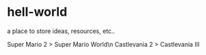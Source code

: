 # hell-world
a place to store ideas, resources, etc..

Super Mario 2  >  Super Mario World\n
Castlevania 2 > Castlevania III
